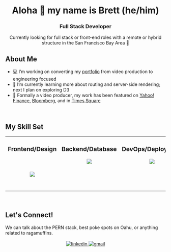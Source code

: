 
# <div align="center">Aloha 🤙 my name is Brett (he/him)</div>
### <div align="center">Full Stack Developer</div>

<div align="center">Currently looking for full stack or front-end roles with a remote or hybrid structure in the San Francisco Bay Area 🌉</div>
  
## About Me
- 💻 I’m working on converting my [portfolio](https://bretttanonaka.com/) from video production to engineering focused  
- 🌱 I’m currently learning more about routing and server-side rendering; next I plan on exploring D3
- 🎥 Formally a video producer, my work has been featured on [Yahoo! Finance](https://finance.yahoo.com/video/enjoy-technology-public-1-2-160245107.html), [Bloomberg](https://www.bloomberg.com/news/videos/2021-10-18/apple-veteran-ron-johnson-takes-enjoy-technology-public), and in [Times Square](https://vimeo.com/715789847/065e312552) 
  

<br/>  

## My Skill Set  
<table align="center" width="100%"><tr><td valign="top" width="33%">

### Frontend/Design
<div align="center">
    <img src="https://skillicons.dev/icons?i=js,ts,react,css,html,styledcomponents,webpack,babel,figma,ae,pr,ps,ai&perline=5" style="margin:40px" />
</div>
</td><td valign="top" width="33%">


### Backend/Database  
<div align="center">
    <img src="https://skillicons.dev/icons?i=nodejs,express,redux,nginx,postgres,mongodb,firebase,mysql,sqlite,&perline=5" />
</div>
</td><td valign="top" width="33%">



### DevOps/Deployment
<div align="center">
    <img src="https://skillicons.dev/icons?i=aws,jest,git,github,linux&perline=5" />
</div>
</td></tr></table>  

<br/>  

## Let's Connect!
<div>We can talk about the PERN stack, best poke spots on Oahu, or anything related to ragamuffins.</div>
<br/>
<div align="center">
<a href="https://linkedin.com/in/bretttanonaka" target="_blank">
  <img src=https://img.shields.io/badge/linkedin-%231E77B5.svg?&style=for-the-badge&logo=linkedin&logoColor=white alt=linkedin style="margin-bottom: 5px;" />
</a>
<a href="mailto:brett.a.tanonaka@gmail.com" target="_blank">
  <img src="https://img.shields.io/badge/Gmail-D14836?style=for-the-badge&logo=gmail&logoColor=white" alt=gmail style="margin-bottom: 5px;" />
</a> 
</div>  
<br/>  
